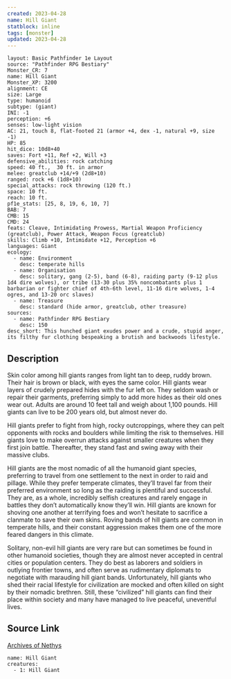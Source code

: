 ```yaml
---
created: 2023-04-28
name: Hill Giant
statblock: inline
tags: [monster]
updated: 2023-04-28
---
```

```statblock
layout: Basic Pathfinder 1e Layout
source: "Pathfinder RPG Bestiary"
Monster_CR: 7
name: Hill Giant
Monster_XP: 3200
alignment: CE
size: Large
type: humanoid
subtype: (giant)
INI: -1
perception: +6
senses: low-light vision
AC: 21, touch 8, flat-footed 21 (armor +4, dex -1, natural +9, size -1)
HP: 85
hit_dice: 10d8+40
saves: Fort +11, Ref +2, Will +3
defensive_abilities: rock catching
speed: 40 ft.,  30 ft. in armor
melee: greatclub +14/+9 (2d8+10)
ranged: rock +6 (1d8+10)
special_attacks: rock throwing (120 ft.)
space: 10 ft.
reach: 10 ft.
pf1e_stats: [25, 8, 19, 6, 10, 7]
BAB: 7
CMB: 15
CMD: 24
feats: Cleave, Intimidating Prowess, Martial Weapon Proficiency (greatclub), Power Attack, Weapon Focus (greatclub)
skills: Climb +10, Intimidate +12, Perception +6
languages: Giant
ecology:
  - name: Environment
    desc: temperate hills
  - name: Organisation
    desc: solitary, gang (2-5), band (6-8), raiding party (9-12 plus 1d4 dire wolves), or tribe (13-30 plus 35% noncombatants plus 1 barbarian or fighter chief of 4th-6th level, 11-16 dire wolves, 1-4 ogres, and 13-20 orc slaves)
  - name: Treasure
    desc: standard (hide armor, greatclub, other treasure)
sources:
  - name: Pathfinder RPG Bestiary
    desc: 150
desc_short: This hunched giant exudes power and a crude, stupid anger, its filthy fur clothing bespeaking a brutish and backwoods lifestyle.
```
## Description
Skin color among hill giants ranges from light tan to deep, ruddy brown. Their hair is brown or black, with eyes the same color. Hill giants wear layers of crudely prepared hides with the fur left on. They seldom wash or repair their garments, preferring simply to add more hides as their old ones wear out. Adults are around 10 feet tall and weigh about 1,100 pounds. Hill giants can live to be 200 years old, but almost never do.

Hill giants prefer to fight from high, rocky outcroppings, where they can pelt opponents with rocks and boulders while limiting the risk to themselves. Hill giants love to make overrun attacks against smaller creatures when they first join battle. Thereafter, they stand fast and swing away with their massive clubs.

Hill giants are the most nomadic of all the humanoid giant species, preferring to travel from one settlement to the next in order to raid and pillage. While they prefer temperate climates, they’ll travel far from their preferred environment so long as the raiding is plentiful and successful. They are, as a whole, incredibly selfish creatures and rarely engage in battles they don’t automatically know they’ll win. Hill giants are known for shoving one another at terrifying foes and won’t hesitate to sacrifice a clanmate to save their own skins. Roving bands of hill giants are common in temperate hills, and their constant aggression makes them one of the more feared dangers in this climate.

Solitary, non-evil hill giants are very rare but can sometimes be found in other humanoid societies, though they are almost never accepted in central cities or population centers. They do best as laborers and soldiers in outlying frontier towns, and often serve as rudimentary diplomats to negotiate with marauding hill giant bands. Unfortunately, hill giants who shed their racial lifestyle for civilization are mocked and often killed on sight by their nomadic brethren. Still, these “civilized” hill giants can find their place within society and many have managed to live peaceful, uneventful lives.
## Source Link
[Archives of Nethys](https://aonprd.com/MonsterDisplay.aspx?ItemName=Hill%20Giant)
```encounter-table
name: Hill Giant
creatures:
  - 1: Hill Giant
```
